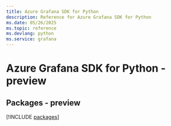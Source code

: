 ```yaml
---
title: Azure Grafana SDK for Python
description: Reference for Azure Grafana SDK for Python
ms.date: 05/26/2025
ms.topic: reference
ms.devlang: python
ms.service: grafana
---
```

# Azure Grafana SDK for Python - preview
## Packages - preview
[!INCLUDE [packages](grafana-index.md)]